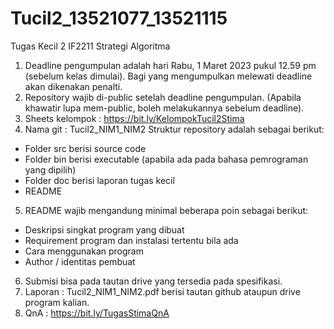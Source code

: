 # Tucil2_13521077_13521115
Tugas Kecil 2 IF2211 Strategi Algoritma


1. Deadline pengumpulan adalah hari Rabu, 1 Maret 2023 pukul 12.59 pm (sebelum kelas dimulai). Bagi yang mengumpulkan melewati deadline akan dikenakan penalti. 
2. Repository wajib di-public setelah deadline pengumpulan. (Apabila khawatir lupa mem-public, boleh melakukannya sebelum deadline).
3. Sheets kelompok : https://bit.ly/KelompokTucil2Stima
4. Nama git : Tucil2_NIM1_NIM2
Struktur repository adalah sebagai berikut:
* Folder src berisi source code
* Folder bin berisi executable (apabila ada pada bahasa pemrograman yang dipilih)
* Folder doc berisi laporan tugas kecil
* README

5. README wajib mengandung minimal beberapa poin sebagai berikut:
* Deskripsi singkat program yang dibuat
* Requirement program dan instalasi tertentu bila ada
* Cara menggunakan program
* Author / identitas pembuat

6. Submisi bisa pada tautan drive yang tersedia pada spesifikasi. 
7. Laporan : Tucil2_NIM1_NIM2.pdf berisi tautan github ataupun drive program kalian. 
8. QnA : https://bit.ly/TugasStimaQnA 
